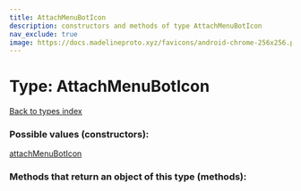 ```yaml
---
title: AttachMenuBotIcon
description: constructors and methods of type AttachMenuBotIcon
nav_exclude: true
image: https://docs.madelineproto.xyz/favicons/android-chrome-256x256.png
---
```

# Type: AttachMenuBotIcon
[Back to types index](index.html)



### Possible values (constructors):

[attachMenuBotIcon](/API_docs/constructors/attachMenuBotIcon.html)  



### Methods that return an object of this type (methods):



